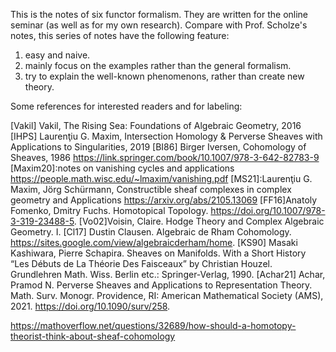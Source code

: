 This is the notes of six functor formalism. They are written for the online seminar (as well as for my own research). Compare with Prof. Scholze's notes, this series of notes have the following feature:

1. easy and naive.
2. mainly focus on the examples rather than the general formalism.
3. try to explain the well-known phenomenons, rather than create new theory.



Some references for interested readers and for labeling:

[Vakil] Vakil, The Rising Sea: Foundations of Algebraic Geometry, 2016
[IHPS] Laurenţiu G. Maxim, Intersection Homology & Perverse Sheaves with Applications to Singularities, 2019
[BI86] Birger Iversen, Cohomology of Sheaves, 1986
https://link.springer.com/book/10.1007/978-3-642-82783-9
[Maxim20]:notes on vanishing cycles and applications
https://people.math.wisc.edu/~lmaxim/vanishing.pdf
[MS21]:Laurenţiu G. Maxim, Jörg Schürmann, Constructible sheaf complexes in complex geometry and Applications
https://arxiv.org/abs/2105.13069
[FF16]Anatoly Fomenko, Dmitry Fuchs. Homotopical Topology.  https://doi.org/10.1007/978-3-319-23488-5.
[Vo02]Voisin, Claire. Hodge Theory and Complex Algebraic Geometry. I. 
[Cl17] Dustin Clausen. Algebraic de Rham Cohomology. https://sites.google.com/view/algebraicderham/home.
[KS90] Masaki Kashiwara, Pierre Schapira. Sheaves on Manifolds. With a Short History “Les Débuts de La Théorie Des Faisceaux” by Christian Houzel. Grundlehren Math. Wiss. Berlin etc.: Springer-Verlag, 1990.
[Achar21] Achar, Pramod N. Perverse Sheaves and Applications to Representation Theory. Math. Surv. Monogr. Providence, RI: American Mathematical Society (AMS), 2021. https://doi.org/10.1090/surv/258.

https://mathoverflow.net/questions/32689/how-should-a-homotopy-theorist-think-about-sheaf-cohomology
